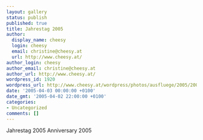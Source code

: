 ```yaml
---
layout: gallery
status: publish
published: true
title: Jahrestag 2005
author:
  display_name: cheesy
  login: cheesy
  email: christine@cheesy.at
  url: http://www.cheesy.at/
author_login: cheesy
author_email: christine@cheesy.at
author_url: http://www.cheesy.at/
wordpress_id: 1920
wordpress_url: http://www.cheesy.at/wordpress/photos/ausfluege/2005/2005-04-03/
date: '2005-04-03 00:00:00 +0100'
date_gmt: '2005-04-02 22:00:00 +0100'
categories:
- Uncategorized
comments: []
---
```

<!--:de-->Jahrestag 2005
<!--:--><!--:en-->Anniversary 2005
<!--:-->

